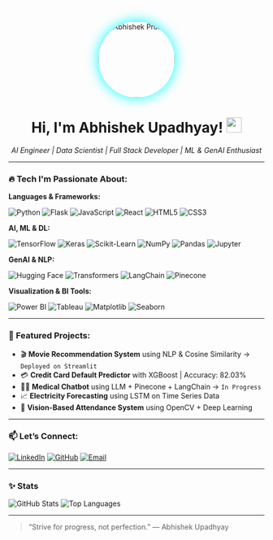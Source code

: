 <div align="center">
  <img src="https://avatars.githubusercontent.com/u/113229960?v=4" width="150" style="border-radius: 50%; box-shadow: 0 0 25px #00FFFF;" alt="Abhishek Profile"/>
  <h1>Hi, I'm Abhishek Upadhyay! <img src="https://media.giphy.com/media/hvRJCLFzcasrR4ia7z/giphy.gif" width="30px"/></h1>
  <p><i>AI Engineer | Data Scientist | Full Stack Developer | ML & GenAI Enthusiast</i></p>
</div>

---

### 🔥 Tech I'm Passionate About:

**Languages & Frameworks:**

![Python](https://img.shields.io/badge/-Python-3776AB?style=for-the-badge&logo=python&logoColor=white)
![Flask](https://img.shields.io/badge/-Flask-000000?style=for-the-badge&logo=flask&logoColor=white)
![JavaScript](https://img.shields.io/badge/-JavaScript-F7DF1E?style=for-the-badge&logo=javascript&logoColor=black)
![React](https://img.shields.io/badge/-React-61DAFB?style=for-the-badge&logo=react&logoColor=black)
![HTML5](https://img.shields.io/badge/-HTML5-E34F26?style=for-the-badge&logo=html5&logoColor=white)
![CSS3](https://img.shields.io/badge/-CSS3-1572B6?style=for-the-badge&logo=css3&logoColor=white)

**AI, ML & DL:**

![TensorFlow](https://img.shields.io/badge/-TensorFlow-FF6F00?style=for-the-badge&logo=tensorflow&logoColor=white)
![Keras](https://img.shields.io/badge/-Keras-D00000?style=for-the-badge&logo=keras&logoColor=white)
![Scikit-Learn](https://img.shields.io/badge/-ScikitLearn-F7931E?style=for-the-badge&logo=scikit-learn&logoColor=white)
![NumPy](https://img.shields.io/badge/-NumPy-013243?style=for-the-badge&logo=numpy&logoColor=white)
![Pandas](https://img.shields.io/badge/-Pandas-150458?style=for-the-badge&logo=pandas&logoColor=white)
![Jupyter](https://img.shields.io/badge/-Jupyter-FA0F00?style=for-the-badge&logo=jupyter&logoColor=white)

**GenAI & NLP:**

![Hugging Face](https://img.shields.io/badge/-HuggingFace-FFD21F?style=for-the-badge&logo=huggingface&logoColor=black)
![Transformers](https://img.shields.io/badge/-Transformers-FF4500?style=for-the-badge&logo=transformers&logoColor=white)
![LangChain](https://img.shields.io/badge/-LangChain-4CAF50?style=for-the-badge&logo=langchain&logoColor=white)
![Pinecone](https://img.shields.io/badge/-Pinecone-7A42F4?style=for-the-badge&logo=data&logoColor=white)

**Visualization & BI Tools:**

![Power BI](https://img.shields.io/badge/-PowerBI-F2C811?style=for-the-badge&logo=powerbi&logoColor=black)
![Tableau](https://img.shields.io/badge/-Tableau-E97627?style=for-the-badge&logo=tableau&logoColor=white)
![Matplotlib](https://img.shields.io/badge/-Matplotlib-11557C?style=for-the-badge&logo=plotly&logoColor=white)
![Seaborn](https://img.shields.io/badge/-Seaborn-4B8BBE?style=for-the-badge&logo=python&logoColor=white)

---

### 🚀 Featured Projects:

- 🎬 **Movie Recommendation System** using NLP & Cosine Similarity → `Deployed on Streamlit`
- 💳 **Credit Card Default Predictor** with XGBoost | Accuracy: 82.03%
- 👨‍⚕️ **Medical Chatbot** using LLM + Pinecone + LangChain → `In Progress`
- 📈 **Electricity Forecasting** using LSTM on Time Series Data
- 🤖 **Vision-Based Attendance System** using OpenCV + Deep Learning

---

### 📫 Let’s Connect:

[![LinkedIn](https://img.shields.io/badge/-LinkedIn-0A66C2?style=for-the-badge&logo=linkedin&logoColor=white)](https://www.linkedin.com/in/abhishek-upadhyay-35b183259/)
[![GitHub](https://img.shields.io/badge/-GitHub-181717?style=for-the-badge&logo=github&logoColor=white)](https://github.com/Abhishek4209)
[![Email](https://img.shields.io/badge/-Gmail-D14836?style=for-the-badge&logo=gmail&logoColor=white)](mailto:abhishekupadhyay9336@gmail.com)

---

### ✨ Stats

![GitHub Stats](https://github-readme-stats.vercel.app/api?username=Abhishek4209&show_icons=true&theme=radical)
![Top Languages](https://github-readme-stats.vercel.app/api/top-langs/?username=Abhishek4209&layout=compact&theme=radical)

---

> “Strive for progress, not perfection.” — Abhishek Upadhyay
